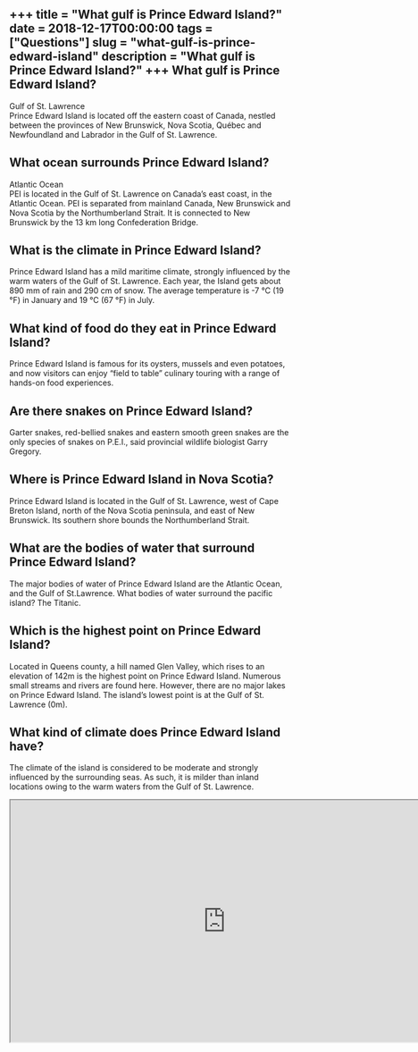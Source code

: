 +++
title = "What gulf is Prince Edward Island?"
date = 2018-12-17T00:00:00
tags = ["Questions"]
slug = "what-gulf-is-prince-edward-island"
description = "What gulf is Prince Edward Island?"
+++
What gulf is Prince Edward Island?
----------------------------------

Gulf of St. Lawrence  
Prince Edward Island is located off the eastern coast of Canada, nestled between the provinces of New Brunswick, Nova Scotia, Québec and Newfoundland and Labrador in the Gulf of St. Lawrence.

What ocean surrounds Prince Edward Island?
------------------------------------------

Atlantic Ocean  
PEI is located in the Gulf of St. Lawrence on Canada’s east coast, in the Atlantic Ocean. PEI is separated from mainland Canada, New Brunswick and Nova Scotia by the Northumberland Strait. It is connected to New Brunswick by the 13 km long Confederation Bridge.

What is the climate in Prince Edward Island?
--------------------------------------------

Prince Edward Island has a mild maritime climate, strongly influenced by the warm waters of the Gulf of St. Lawrence. Each year, the Island gets about 890 mm of rain and 290 cm of snow. The average temperature is -7 °C (19 °F) in January and 19 °C (67 °F) in July.

What kind of food do they eat in Prince Edward Island?
------------------------------------------------------

Prince Edward Island is famous for its oysters, mussels and even potatoes, and now visitors can enjoy “field to table” culinary touring with a range of hands-on food experiences.

Are there snakes on Prince Edward Island?
-----------------------------------------

Garter snakes, red-bellied snakes and eastern smooth green snakes are the only species of snakes on P.E.I., said provincial wildlife biologist Garry Gregory.

Where is Prince Edward Island in Nova Scotia?
---------------------------------------------

Prince Edward Island is located in the Gulf of St. Lawrence, west of Cape Breton Island, north of the Nova Scotia peninsula, and east of New Brunswick. Its southern shore bounds the Northumberland Strait.

What are the bodies of water that surround Prince Edward Island?
----------------------------------------------------------------

The major bodies of water of Prince Edward Island are the Atlantic Ocean, and the Gulf of St.Lawrence. What bodies of water surround the pacific island? The Titanic.

Which is the highest point on Prince Edward Island?
---------------------------------------------------

Located in Queens county, a hill named Glen Valley, which rises to an elevation of 142m is the highest point on Prince Edward Island. Numerous small streams and rivers are found here. However, there are no major lakes on Prince Edward Island. The island’s lowest point is at the Gulf of St. Lawrence (0m).

What kind of climate does Prince Edward Island have?
----------------------------------------------------

The climate of the island is considered to be moderate and strongly influenced by the surrounding seas. As such, it is milder than inland locations owing to the warm waters from the Gulf of St. Lawrence.

<iframe allow="accelerometer; autoplay; clipboard-write; encrypted-media; gyroscope; picture-in-picture" allowfullscreen="" class="__youtube_prefs__  epyt-is-override  no-lazyload" data-no-lazy="1" data-origheight="433" data-origwidth="770" data-skipgform_ajax_framebjll="" height="433" id="_ytid_81933" loading="lazy" src="https://www.youtube.com/embed/aKgMdT4i0W0?enablejsapi=1&autoplay=0&cc_load_policy=0&cc_lang_pref=&iv_load_policy=1&loop=0&modestbranding=0&rel=1&fs=1&playsinline=0&autohide=2&theme=dark&color=red&controls=1&" title="YouTube player" width="770"></iframe>